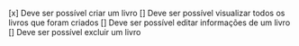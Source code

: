 ﻿[x] Deve ser possível criar um livro
[] Deve ser possível visualizar todos os livros que foram criados
[] Deve ser possível editar informações de um livro
[] Deve ser possível excluir um livro